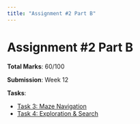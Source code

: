 ```yaml
---
title: "Assignment #2 Part B"
---
```


# Assignment #2 Part B

**Total Marks**: 60/100

**Submission**: Week 12 

**Tasks**:

* [Task 3: Maze Navigation](./task3.md)
* [Task 4: Exploration & Search](./task4.md)